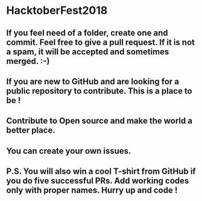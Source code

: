
# HacktoberFest2018
## If you feel need of a folder, create one and commit. Feel free to give a pull request. If it is not a spam, it will be accepted and sometimes merged. :-)
## If you are new to GitHub and are looking for a public repository to contribute. This is a place to be !
## Contribute to Open source and make the world a better place.
## You can create your own issues.
## P.S. You will also win a cool T-shirt from GitHub if you do five successful PRs. Add working codes only with proper names. Hurry up and code   !
